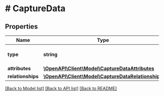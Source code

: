 # # CaptureData

## Properties

Name | Type | Description | Notes
------------ | ------------- | ------------- | -------------
**type** | **string** | The resource&#39;s type |
**attributes** | [**\OpenAPI\Client\Model\CaptureDataAttributes**](CaptureDataAttributes.md) |  |
**relationships** | [**\OpenAPI\Client\Model\CaptureDataRelationships**](CaptureDataRelationships.md) |  | [optional]

[[Back to Model list]](../../README.md#models) [[Back to API list]](../../README.md#endpoints) [[Back to README]](../../README.md)
